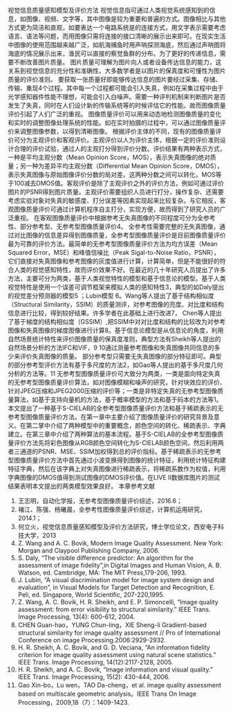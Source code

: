 视觉信息质量感知模型及评价方法
视觉信息指可通过人类视觉系统感知到的信息，如图像、视频、文字等，其中图像是较为重要和普遍的方式。图像相比与其他方式更为简洁和直观，如要表达一个电路系统是的连接方式，用文字表示需要考虑语言、语法等问题，而用图像只需将连接的接口清晰的展示出来即可。在现实生活中图像的使用范围越来越广泛，如航海捕鱼时用声呐探测海底，然后通过声呐图将海底的情况展示出来，渔民可以直接的察觉鱼群的分布。为了更好的传递信息，需要不断改善图片质量。
图片质量可理解为图片向人或者设备传达信息的能力，这关系到视觉信息的充分性和准确性。大多数学者是以图片的保真度和可懂性为图片质量的评价准则。
要获取一张质量好即能够传达信息的图片要经过采集、存储、传输、重现4个过程。其中每一个过程都可能会引入失真，例如在采集过程中由于光学感知器件性能不理想，可能会引入白噪声。需要一种评判机制来判断图片是否发生了失真，同时在人们设计新的传输系统等的时候评估它的性能。故而图像质量评价引起了人们广泛的重视。
图像质量评价可以用来动态地检测图像质量的变化和实时的调整图像处理系统的性能。如在实时拍摄的过程中，可以通过图像质量评价来调整图像参数，以得到清晰图像。 
根据评价主体的不同，现有的图像质量评价可分为主观评价和客观评价。主观评价以人为评价主体，根据一定的评价准则设计合理的评价试验，通过人的主观打分得到评价分数。评价结果有两种表示方式，一种是平均主观分数（Mean Opinion Score，MOS），表示失真图像的绝对质量；另一种为差异平均主观分数（Differential Mean Opinion Score，DMOS），表示失真图像与原始图像评价分数的局对差。这两种分数之间可以转化，MOS等于100减去DMOS值。客观评价是除了主观评价之外的评价方法，例如可通过评价图片的PSNR得到图片质量。主观评价需要组织人员进行打分，操作复杂、还需要考虑实验对象对失真的敏感度、打分误差等因素实现起来比较复杂。与它相反，客观图像质量评价可通过计算机程序自主打分，实现方便，故而得到了研究人员的广泛重视。
在客观图像质量评价中根据参考无失真图像的不同程度可分为全参考性、部分参考型、无参考型图像质量评价4。
全参考性需要完整的无失真图像，通过对比图像的信息差异得到图像质量，全参考型图像质量评价是目前图像质量评价最为可靠的评价方法。最简单的无参考型图像质量评价方法为均方误差（Mean Squared Error，MSE）和峰值信噪比（Peak Sigal-to-Noise Ratio，PSNR），它们直接对失真图像和参考图像的灰度值进行计算，计算简单，但是不能很好的符合人类的视觉感知特性，故而评价效果不好。在最近的几十年研究人员提出了许多方法，主要可分为两类，基于人类视觉特性的模型和基于信息论的模型。基于人类视觉特性是使用一个误差可调节框架来模拟人类的感知特性3，典型的如Daly提出的视觉差分预测器的模型5 ；Lubin模型 6。Wang等人提出了基于结构相似度（Structural Similarity，SSIM）的质量测评，对参考图像的亮度、对比度和结构信息进行比较，得到较好结果。许多学者在此基础上进行改进7， Chen等人提出了基于梯度的结构相似度（GSSIM）,把SSIM中对对比度和结构的比较改为对参考图像和失真图像的梯度图像进行计算8。基于信息论模型是从信息论的角度，利用自然场景统计特性来评价图像质量的保真度准则，典型方法有Sheikh等人提出的自然场景分析的方法IFC和VIF，9 10通过测量参考图像和失真图像共同信息的多少来评价失真图像的质量。
部分参考型只需要无失真图像的部分特征即可。典型的部分参考型评价方法有基于多尺度的方法2，如Gao等人提出的基于多尺度几何分析的方法等。11
无参考型图像质量评价可大致分为两类，一类是面向特定失真的无参考型图像质量评价算法，如对图像模糊和噪声的研究，针对块效应的评价、针对JPEG压缩和JPEG2000压缩的评价等；一类是非特定失真的无参考型图像质量算法，如基于支持向量机的方法，基于概率模型的方法和基于码本的方法等1。
本文提出了一种基于S-CIELAB的全参考型图像质量评价方法和基于稀疏表示的无参考型图像质量评价方法。在第一章中主要介绍了图像质量评价的研究背景及意义。在第二掌中介绍了两种模型中的重要概念，颜色空间的转化、稀疏表示、字典建立。在第三章中介绍了两种算法的基本流程。基于S-CIELAB的全参考型图像质量评价方法先将彩色图像从RGB颜色空间转化为S-CIELAB颜色空间，然后利用两者三通道的PSNR、MSE、SSIM加权得到总的评价指标。基于稀疏表示的无参考型图像质量评价方法中首先通过小波变换得到图像的统计特征，利用统计特征构建特征字典，然后在该字典上对失真图像进行稀疏表示，将稀疏系数作为权值，利用字典图像的DMOS值得到测试图像的DMOS评价值。在LIVE II数据库图片的测试结果表明本文提出的两类模型效果良好。
本章参考文献
1.	王志明，自动化学报，无参考型图像质量评价综述，2016.6；
2.	褚江、陈强、杨曦晨，全参考性图像质量评价综述，计算机运用研究，2014.1；
3.	何立火，视觉信息质量感知模型及评价方法研究，博士学位论文，西安电子科技大学，2013
4.	Z. Wang and A. C. Bovik, Modern Image Quality Assessment. New York: Morgan and Claypool Publishing Company, 2006.
5.	S. Daly, “The visible difference predictor: An algorithm for the assessment of image fidelity”,in Digital Images and Human Vision, A. B. Watson, ed. Cambridge, MA: The MIT Press,179-206, 1993.
6.	J. Lubin, “A visual discrimination model for image system design and evaluation”, in Visual Models for Target Detection and Recognition, E. Peli, ed. Singapore, World Scientific, 207-220,1995.
7.	Z. Wang, A. C. Bovik, H. R. Sheikh, and E. P. Simoncelli, “Image quality assessment: from error visibility to structural similarity.” IEEE Trans. Image Processing, 13(4): 600-612, 2004.
8.	CHEN Guan-hao，YUNG Chun-ling，XIE Sheng-li Gradient-based structural similarity for image quality assessment // Pro of International Conference on image Processing.2006:2929-2932.
9.	H. R. Sheikh, A. C. Bovik, and G. D. Veciana, “An information fidelity criterion for image quality assessment using natural scene statistics.” IEEE Trans. Image Processing, 14(12):2117-2128, 2005.
10.	H. R. Sheikh, and A. C. Bovik, “Image information and visual quality.” IEEE Trans. Image Processing, 15(2): 430-444, 2006.
11.	Gao Xin-bo，Lu wen，TAO Da-cheng，et al. image quality assessment based on multiscale geometric analysis。IEEE Trans On Image Processing，2009,18（7）：1409-1423.
